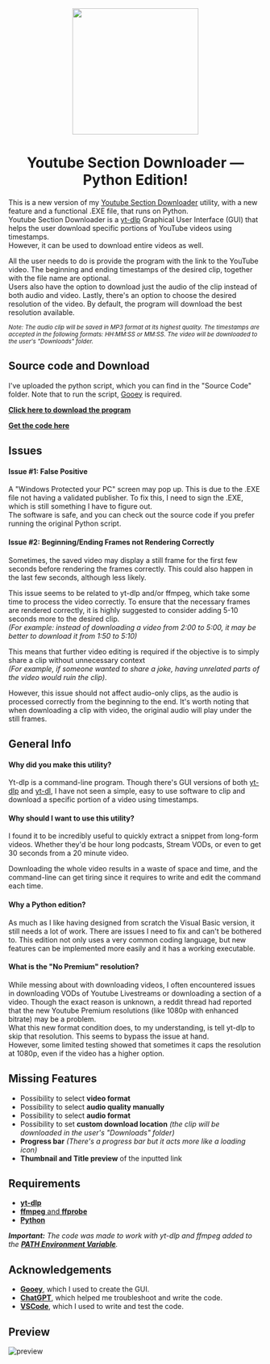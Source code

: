 <div align="center">
 
 <img src=https://github.com/AlsoAStranger/YT-Section-Downloader/assets/137929175/4dd47c12-3521-4334-80e2-82bfd7c1d3c7 width="250" height="250">
</img>
 
# Youtube Section Downloader — Python Edition!
</div>

This is a new version of my [Youtube Section Downloader](https://github.com/AlsoAStranger/YT-Section-Downloader/tree/main) utility, with a new feature and a functional .EXE file, that runs on Python.  
Youtube Section Downloader is a [yt-dlp](https://github.com/yt-dlp/yt-dlp) Graphical User Interface (GUI) that helps the user download specific portions of YouTube videos using timestamps.  
However, it can be used to download entire videos as well.

All the user needs to do is provide the program with the link to the YouTube video.
The beginning and ending timestamps of the desired clip, together with the file name are optional.  
Users also have the option to download just the audio of the clip instead of both audio and video.
Lastly, there's an option to choose the desired resolution of the video. By default, the program will download the best resolution available.

<sub>*Note: The audio clip will be saved in MP3 format at its highest quality. The timestamps are accepted in the following formats: HH:MM:SS or MM:SS. The video will be downloaded to the user's "Downloads" folder.*</sub>

## Source code and Download
I've uploaded the python script, which you can find in the "Source Code" folder.
Note that to run the script, [Gooey](https://github.com/chriskiehl/Gooey) is required.

[**Click here to download the program**](https://github.com/AlsoAStranger/YT-Section-Downloader/releases/latest/download/Youtube.Section.Downloader.exe)

[**Get the code here**](https://github.com/AlsoAStranger/YT-Section-Downloader/blob/python-edition/Source%20Code/Youtube%20Section%20Downloader.pyw)

## Issues

#### **Issue #1: False Positive**

A "Windows Protected your PC" screen may pop up. This is due to the .EXE file not having a validated publisher. To fix this, I need to sign the .EXE, which is still something I have to figure out.  
The software is safe, and you can check out the source code if you prefer running the original Python script.

#### **Issue #2: Beginning/Ending Frames not Rendering Correctly**
Sometimes, the saved video may display a still frame for the first few seconds before rendering the frames correctly. This could also happen in the last few seconds, although less likely.

This issue seems to be related to yt-dlp and/or ffmpeg, which take some time to process the video correctly. To ensure that the necessary frames are rendered correctly, it is highly suggested to consider adding 5-10 seconds more to the desired clip.  
*(For example: instead of downloading a video from 2:00 to 5:00, it may be better to download it from 1:50 to 5:10)*

This means that further video editing is required if the objective is to simply share a clip without unnecessary context  
*(For example, if someone wanted to share a joke, having unrelated parts of the video would ruin the clip)*.

However, this issue should not affect audio-only clips, as the audio is processed correctly from the beginning to the end. It's worth noting that when downloading a clip with video, the original audio will play under the still frames.

##  General Info

#### **Why did you make this utility?**

Yt-dlp is a command-line program.
Though there's GUI versions of both [yt-dlp](https://github.com/yt-dlp/yt-dlp) and [yt-dl](https://github.com/ytdl-org/youtube-dl), I have not seen a simple, easy to use software to clip and download a specific portion of a video using timestamps.

#### **Why should I want to use this utility?**

I found it to be incredibly useful to quickly extract a snippet from long-form videos. Whether they'd be hour long podcasts, Stream VODs, or even to get 30 seconds from a 20 minute video.

Downloading the whole video results in a waste of space and time, and the command-line can get tiring since it requires to write and edit the command each time.

#### **Why a Python edition?**
As much as I like having designed from scratch the Visual Basic version, it still needs a lot of work. There are issues I need to fix and can't be bothered to.
This edition not only uses a very common coding language, but new features can be implemented more easily and it has a working executable.

#### **What is the "No Premium" resolution?**
While messing about with downloading videos, I often encountered issues in downloading VODs of Youtube Livestreams or downloading a section of a video.
Though the exact reason is unknown, a reddit thread had reported that the new Youtube Premium resolutions (like 1080p with enhanced bitrate) may be a problem.  
What this new format condition does, to my understanding, is tell yt-dlp to skip that resolution. This seems to bypass the issue at hand.  
However, some limited testing showed that sometimes it caps the resolution at 1080p, even if the video has a higher option.

## Missing Features

- Possibility to select **video format**
- Possibility to select **audio quality manually**
- Possibility to select **audio format**
- Possibility to set **custom download location** *(the clip will be downloaded in the user's "Downloads" folder)*
- **Progress bar** *(There's a progress bar but it acts more like a loading icon)*
- **Thumbnail and Title preview** of the inputted link

## Requirements

 - [**yt-dlp**](https://github.com/yt-dlp/yt-dlp)
 - [**ffmpeg** and **ffprobe**](https://www.ffmpeg.org/)
 - [**Python**](https://www.python.org/)

 ***Important:** The code was made to work with yt-dlp and ffmpeg added to the [**PATH Environment Variable**](https://learn.microsoft.com/en-us/previous-versions/office/developer/sharepoint-2010/ee537574(v=office.14)).*
## Acknowledgements

 - [**Gooey**]([https://yd.3dyd.com/home/](https://github.com/chriskiehl/Gooey)), which I used to create the GUI.
 - [**ChatGPT**](https://openai.com/blog/chatgpt), which helped me troubleshoot and write the code.
 - [**VSCode**](https://code.visualstudio.com/), which I used to write and test the code.

## Preview
![preview](https://github.com/AlsoAStranger/YT-Section-Downloader/assets/137929175/561873cf-1e51-44b6-977b-a533726f5cf1)